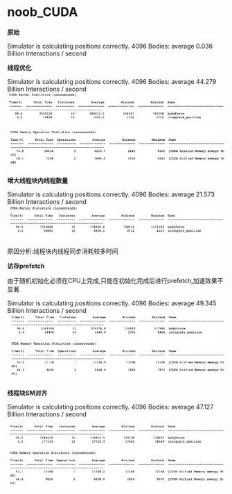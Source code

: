 # noob_CUDA

**原始**

Simulator is calculating positions correctly.
4096 Bodies: average 0.036 Billion Interactions / second

**线程优化**

Simulator is calculating positions correctly.
4096 Bodies: average 44.279 Billion Interactions / second
![img2](src/Snipaste_2020-08-27_16-39-39.png "线程性能")
![image1](src/Snipaste_2020-08-27_16-33-02.png "访存性能")

**增大线程块内线程数量**

Simulator is calculating positions correctly.
4096 Bodies: average 21.573 Billion Interactions / second
![img3](src/Snipaste_2020-08-27_16-41-25.png)

原因分析:线程块内线程同步消耗较多时间


**访存prefetch**

由于随机初始化必须在CPU上完成,只能在初始化完成后进行prefetch,加速效果不显著

Simulator is calculating positions correctly.
4096 Bodies: average 49.345 Billion Interactions / second
![img4](src/Snipaste_2020-08-27_16-45-48.png)

**线程块SM对齐**

Simulator is calculating positions correctly.
4096 Bodies: average 47.127 Billion Interactions / second

![img5](src/Snipaste_2020-08-27_17-20-01.png)




